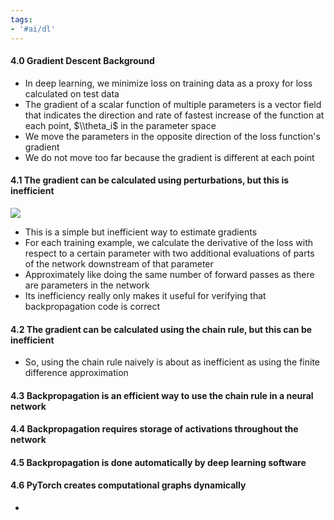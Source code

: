 ```yaml
---
tags:
- '#ai/dl'
---
```


#### 4.0 Gradient Descent Background

- In deep learning, we minimize loss on training data as a proxy for loss calculated on test data
- The gradient of a scalar function of multiple parameters is a vector field that indicates the direction and rate of fastest increase of the function at each point, $\\theta_i$ in the parameter space
- We move the parameters in the opposite direction of the loss function's gradient
- We do not move too far because the gradient is different at each point

#### 4.1 The gradient can be calculated using perturbations, but this is inefficient

![](Pasted%20image%2020231217205357.png)

- This is a simple but inefficient way to estimate gradients
- For each training example, we calculate the derivative of the loss with respect to a certain parameter with two additional evaluations of parts of the network downstream of that parameter
- Approximately like doing the same number of forward passes as there are parameters in the network
- Its inefficiency really only makes it useful for verifying that backpropagation code is correct

#### 4.2 The gradient can be calculated using the chain rule, but this can be inefficient

- So, using the chain rule naively is about as inefficient as using the finite difference approximation

#### 4.3 Backpropagation is an efficient way to use the chain rule in a neural network

#### 4.4 Backpropagation requires storage of activations throughout the network

#### 4.5 Backpropagation is done automatically by deep learning software

#### 4.6 PyTorch creates computational graphs dynamically

-
